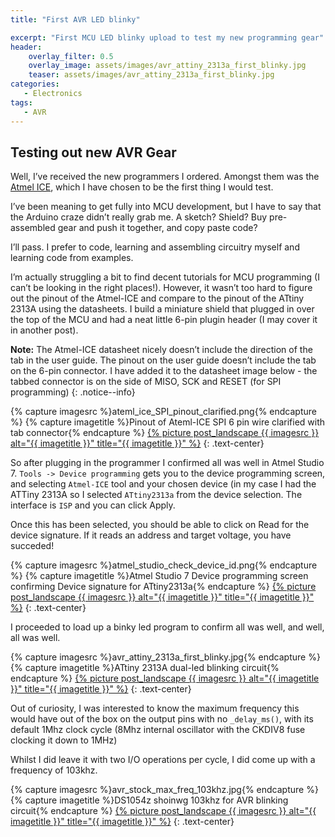 ```yaml
---
title: "First AVR LED blinky"

excerpt: "First MCU LED blinky upload to test my new programming gear"
header:
    overlay_filter: 0.5
    overlay_image: assets/images/avr_attiny_2313a_first_blinky.jpg
    teaser: assets/images/avr_attiny_2313a_first_blinky.jpg
categories:
   - Electronics
tags: 
   - AVR
---
```


## Testing out new AVR Gear

Well, I’ve received the new programmers I ordered. Amongst them was the [Atmel ICE][atmelice], which I have chosen to be the first thing I would test.

I’ve been meaning to get fully into MCU development, but I have to say that the Arduino craze didn’t really grab me. A sketch? Shield? Buy pre-assembled gear and push it together, and copy paste code?

I’ll pass. I prefer to code, learning and assembling circuitry myself and learning code from examples.

I’m actually struggling a bit to find decent tutorials for MCU programming (I can’t be looking in the right places!). However, it wasn’t too hard to figure out the pinout of the Atmel-ICE and compare to the pinout of the ATtiny 2313A using the datasheets. I build a miniature shield that plugged in over the top of the MCU and had a neat little 6-pin plugin header (I may cover it in another post).

**Note:** The Atmel-ICE datasheet nicely doesn’t include the direction of the tab in the user guide. The pinout on the user guide doesn’t include the tab on the 6-pin connector. I have added it to the datasheet image below - the tabbed connector is on the side of MISO, SCK and RESET (for SPI programming)
{: .notice--info}

   
{% capture imagesrc %}ateml_ice_SPI_pinout_clarified.png{% endcapture %}
{% capture imagetitle %}Pinout of Ateml-ICE SPI 6 pin wire clarified with tab connector{% endcapture %}
<a href="/assets/images/{{ imagesrc }}">{% picture post_landscape {{ imagesrc }} alt="{{ imagetitle }}" title="{{ imagetitle }}" %}</a>
{: .text-center}

So after plugging in the programmer I confirmed all was well in Atmel Studio 7. `Tools -> Device programming` gets you to the device programming screen, and selecting `Atmel-ICE` tool and your chosen device (in my case I had the ATTiny 2313A so I selected `ATtiny2313a` from the device selection. The interface is `ISP` and you can click Apply.

Once this has been selected, you should be able to click on Read for the device signature. If it reads an address and target voltage, you have succeded!

{% capture imagesrc %}atmel_studio_check_device_id.png{% endcapture %}
{% capture imagetitle %}Atmel Studio 7 Device programming screen confirming Device signature for ATtiny2313a{% endcapture %}
<a href="/assets/images/{{ imagesrc }}">{% picture post_landscape {{ imagesrc }} alt="{{ imagetitle }}" title="{{ imagetitle }}" %}</a>
{: .text-center}


I proceeded to load up a binky led program to confirm all was well, and well, all was well.

{% capture imagesrc %}avr_attiny_2313a_first_blinky.jpg{% endcapture %}
{% capture imagetitle %}ATtiny 2313A dual-led blinking circuit{% endcapture %}
<a href="/assets/images/{{ imagesrc }}">{% picture post_landscape {{ imagesrc }} alt="{{ imagetitle }}" title="{{ imagetitle }}" %}</a>
{: .text-center}

Out of curiosity, I was interested to know the maximum frequency this would have out of the box on the output pins with no `_delay_ms()`, with its default 1Mhz clock cycle (8Mhz internal oscillator with the CKDIV8 fuse clocking it down to 1MHz)

Whilst I did leave it with two I/O operations per cycle, I did come up with a frequency of 103khz.


{% capture imagesrc %}avr_stock_max_freq_103khz.jpg{% endcapture %}
{% capture imagetitle %}DS1054z shoinwg 103khz for AVR blinking circuit{% endcapture %}
<a href="/assets/images/{{ imagesrc }}">{% picture post_landscape {{ imagesrc }} alt="{{ imagetitle }}" title="{{ imagetitle }}" %}</a>
{: .text-center}


[atmelice]:http://www.atmel.com/tools/atatmel-ice.aspx

